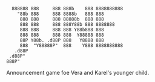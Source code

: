       888888 888     888 888b    888 8888888888 
        "88b 888     888 8888b   888 888        
         888 888     888 88888b  888 888        
         888 888     888 888Y88b 888 8888888    
         888 888     888 888 Y88b888 888        
         888 888     888 888  Y88888 888        
         88P Y88b. .d88P 888   Y8888 888        
         888  "Y88888P"  888    Y888 8888888888 
       .d88P                                    
     .d88P"                                     
    888P"                                       

Announcement game foe Vera and Karel's younger child.
